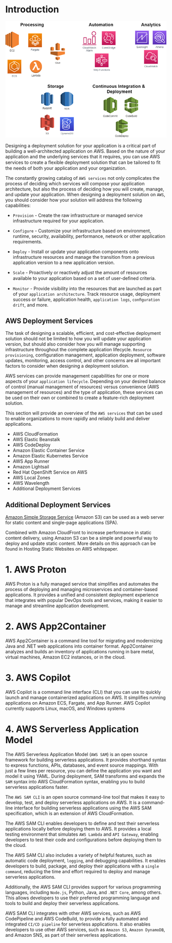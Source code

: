 # Introduction
![AWS Deployment Services](image.png)

Designing a deployment solution for your application is a critical part of building a well-architected application on AWS. Based on the nature of your application and the underlying services that it requires, you can use AWS services to create a ﬂexible deployment solution that can be tailored to ﬁt the needs of both your application and your organization.

The constantly growing catalog of `AWS services` not only complicates the process of deciding which services will compose your application architecture, but also the process of deciding how you will create, manage, and update your application. When designing a deployment solution on `AWS`, you should consider how your solution will address the following capabilities:

- `Provision` - Create the raw infrastructure or managed service infrastructure required for your application.

- `Configure` - Customize your infrastructure based on environment, runtime, security, availability, performance, network or other application requirements.

- `Deploy` - Install or update your application components onto infrastructure resources and manage the transition from a previous application version to a new application version.

- `Scale` - Proactively or reactively adjust the amount of resources available to your application based on a set of user-deﬁned criteria.

- `Monitor` - Provide visibility into the resources that are launched as part of your `application architecture`. Track resource usage, deployment success or failure, application health, `application logs`, `conﬁguration drift`, and more.

## AWS Deployment Services

The task of designing a scalable, efficient, and cost-effective deployment solution should not be limited to how you will update your application version, but should also consider how you will manage supporting infrastructure throughout the complete application lifecycle. 
`Resource provisioning`, configuration management, application deployment, software updates, monitoring, access control, and other concerns are all important factors to consider when designing a deployment solution.

AWS services can provide management capabilities for one or more aspects of your `application lifecycle`. Depending on your desired balance of control (manual management of resources) versus convenience (AWS management of resources) and the type of application, these services can be used on their own or combined to create a feature-rich deployment solution.

This section will provide an overview of the `AWS services` that can be used to enable organizations to more rapidly and reliably build and deliver applications.

- AWS CloudFormation
- AWS Elastic Beanstalk
- AWS CodeDeploy
- Amazon Elastic Container Service
- Amazon Elastic Kubernetes Service
- AWS App Runner
- Amazon Lightsail
- Red Hat OpenShift Service on AWS
- AWS Local Zones
- AWS Wavelength
- Additional Deployment Services

## Additional Deployment Services

[Amazon Simple Storage Service](https://aws.amazon.com/s3/) (Amazon S3) can be used as a web server for static content and single-page applications (SPA). 

Combined with Amazon CloudFront to increase performance in static content delivery, using Amazon S3 can be a simple and powerful way to deploy and update static content. More details on this approach can be found in Hosting Static Websites on AWS whitepaper.

# 1. AWS Proton

AWS Proton is a fully managed service that simplifies and automates the process of deploying and managing microservices and container-based applications. It provides a unified and consistent deployment experience that integrates with popular DevOps tools and services, making it easier to manage and streamline application development. 

# 2. AWS App2Container
AWS App2Container is a command line tool for migrating and modernizing Java and .NET web applications into container format. App2Container analyzes and builds an inventory of applications running in bare metal, virtual machines, Amazon EC2 instances, or in the cloud.

# 3. AWS Copilot

AWS Copilot is a command line interface (CLI) that you can use to quickly launch and manage containerized applications on AWS. It simplifies running applications on Amazon ECS, Fargate, and App Runner. AWS Copilot currently supports Linux, macOS, and Windows systems

# 4. AWS Serverless Application Model

The AWS Serverless Application Model (`AWS SAM`) is an open source framework for building serverless applications. It provides shorthand syntax to express functions, APIs, databases, and event source mappings. With just a few lines per resource, you can define the application you want and model it using YAML. During deployment, SAM transforms and expands the `SAM` syntax into AWS CloudFormation syntax, enabling you to build serverless applications faster.

The `AWS SAM CLI` is an open source command-line tool that makes it easy to develop, test, and deploy serverless applications on AWS. It is a command-line interface for building serverless applications using the AWS SAM specification, which is an extension of AWS CloudFormation.

The AWS SAM CLI enables developers to define and test their serverless applications locally before deploying them to AWS. It provides a local testing environment that simulates `AWS Lambda` and `API Gateway`, enabling developers to test their code and configurations before deploying them to the cloud.

The AWS SAM CLI also includes a variety of helpful features, such as automatic code deployment, `logging`, and debugging capabilities. It enables developers to build, package, and deploy their applications with a `single command`, reducing the time and effort required to deploy and manage serverless applications.

Additionally, the AWS SAM CLI provides support for various programming languages, including `Node.js`, Python, Java, and `.NET Core`, among others. This allows developers to use their preferred programming language and tools to build and deploy their serverless applications.

AWS SAM CLI integrates with other AWS services, such as AWS CodePipeline and AWS CodeBuild, to provide a fully automated and integrated `CI/CD pipeline` for serverless applications. It also enables developers to use other AWS services, such as `Amazon S3`, `Amazon DynamoDB`, and Amazon SNS, as part of their serverless applications.